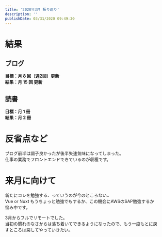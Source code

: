 ```yaml
---
title: '2020年3月 振り返り'
description: ''
publishDate: 03/31/2020 09:49:30
---
```


<h1>結果</h1>

<h2>ブログ</h2>

<p><strong>目標：月 8 回（週2回）更新</strong><br />
<strong>結果：月 15 回 更新</strong></p>

<h2>読書</h2>

<p><strong>目標：月 1 冊</strong><br />
<strong>結果：月 2 冊</strong></p>

<h1>反省点など</h1>

<p>ブログ前半は調子良かったが後半失速気味になってしまった。<br />
仕事の業務でフロントエンドできているのが収穫です。</p>

<h1>来月に向けて</h1>

<p>新たにコレを勉強する、っていうのが今のところない..<br />
Vue or Nuxt もうちょっと勉強でもするか、この機会にAWSのSAP勉強するか悩み中です。</p>

<p>3月からフルでリモートでした。<br />
当初の慣れのなさからは落ち着いてできるようになったので、もう一度もとに戻すところは戻してやっていきたい。</p>
